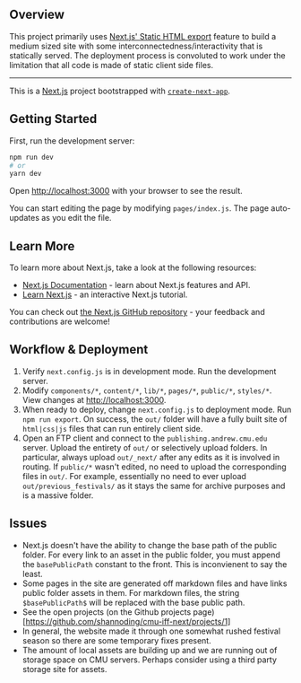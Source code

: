 ## Overview

This project primarily uses [Next.js' Static HTML export](https://nextjs.org/docs/advanced-features/static-html-export) feature to build a medium sized site with some interconnectedness/interactivity that is statically served. The deployment process is convoluted to work under the limitation that all code is made of static client side files.

---

This is a [Next.js](https://nextjs.org/) project bootstrapped with [`create-next-app`](https://github.com/vercel/next.js/tree/canary/packages/create-next-app).

## Getting Started

First, run the development server:

```bash
npm run dev
# or
yarn dev
```

Open [http://localhost:3000](http://localhost:3000) with your browser to see the result.

You can start editing the page by modifying `pages/index.js`. The page auto-updates as you edit the file.

## Learn More

To learn more about Next.js, take a look at the following resources:

- [Next.js Documentation](https://nextjs.org/docs) - learn about Next.js features and API.
- [Learn Next.js](https://nextjs.org/learn) - an interactive Next.js tutorial.

You can check out [the Next.js GitHub repository](https://github.com/vercel/next.js/) - your feedback and contributions are welcome!

## Workflow & Deployment

1. Verify `next.config.js` is in development mode. Run the development server.
2. Modify `components/*`, `content/*`, `lib/*`, `pages/*`, `public/*`, `styles/*`. View changes at [http://localhost:3000](http://localhost:3000).
3. When ready to deploy, change `next.config.js` to deployment mode. Run `npm run export`. On success, the `out/` folder will have a fully built site of `html|css|js` files that can run entirely client side.
4. Open an FTP client and connect to the `publishing.andrew.cmu.edu` server. Upload the entirety of `out/` or selectively upload folders. In particular, always upload `out/_next/` after any edits as it is involved in routing. If `public/*` wasn't edited, no need to upload the corresponding files in `out/`. For example, essentially no need to ever upload `out/previous_festivals/` as it stays the same for archive purposes and is a massive folder.

## Issues

- Next.js doesn't have the ability to change the base path of the public folder. For every link to an asset in the public folder, you must append the `basePublicPath` constant to the front. This is inconvienent to say the least.
- Some pages in the site are generated off markdown files and have links public folder assets in them. For markdown files, the string `$basePublicPath$` will be replaced with the base public path.
- See the open projects (on the Github projects page)[https://github.com/shannoding/cmu-iff-next/projects/1]
- In general, the website made it through one somewhat rushed festival season so there are some temporary fixes present.
- The amount of local assets are building up and we are running out of storage space on CMU servers. Perhaps consider using a third party storage site for assets.